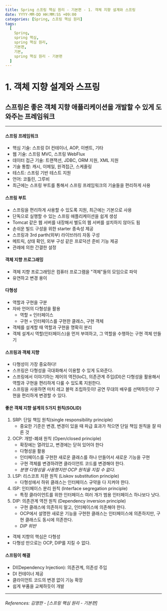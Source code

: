 ```yaml
---
title: Spring 스프링 핵심 원리 - 기본편 - 1. 객체 지향 설계와 스프링
date: YYYY-MM-DD HH:MM:SS +09:00
categories: [Spring, 스프링 핵심 원리]
tags:
  [
    Spring,
    spring 핵심,
    spring 핵심 원리,
    기본편,
    기본,
    spring 핵심 원리 - 기본편
  ]
---
```


#  1. 객체 지향 설계와 스프링
##  스프링은 좋은 객체 지향 애플리케이션을 개발할 수 있게 도와주는 프레임워크

----

#### 스프링 프레임워크
* 핵심 기술: 스프링 DI 컨테이너, AOP, 이벤트, 기타
* 웹 기술: 스프링 MVC, 스프링 WebFlux
* 데이터 접근 기술: 트랜잭션, JDBC, ORM 지원, XML 지원
* 기술 통합: 캐시, 이메일, 원격접근, 스케줄링
* 테스트: 스프링 기반 테스트 지원
* 언어: 코틀린, 그루비
* 최근에는 스프링 부트를 통해서 스프링 프레임워크의 기술들을 편리하게 사용

#### 스프링 부트
* 스프링을 편리하게 사용할 수 있도록 지원, 최근에는 기본으로 사용
* 단독으로 실행할 수 있는 스프링 애플리케이션을 쉽게 생성
* Tomcat 같은 웹 서버를 내장해서 별도의 웹 서버를 설치하지 않아도 됨
* 손쉬운 빌드 구성을 위한 starter 종속성 제공
* 스프링과 3rd parth(외부) 라이브러리 자동 구성
* 메트릭, 상태 확인, 외부 구성 같은 프로덕션 준비 기능 제공
* 관례에 의한 간결한 설정

#### 객체 지향 프로그래밍
* 객체 지향 프로그래밍은 컴퓨터 프로그램을 "객체"들의 모임으로 파악
* 유연하고 변경 용이
#### 다형성
* 역할과 구현을 구분
* 자바 언어의 다형성을 활용
  * 역할 = 인터페이스
  * 구현 = 인터페이스를 구현한 클래스, 구현 객체
* 객체를 설계할 때 역할과 구현을 명확히 분리
* 객체 설계시 역할(인터페이스)을 먼저 부여하고, 그 역할을 수행하는 구현 객체 만들기

#### 스프링과 객체 지향
* 다형성이 가장 중요하다!
* 스프링은 다형성을 극대화해서 이용할 수 있게 도와준다.
* 스프링에서 이야기하는 제어의 역전(IoC), 의존관계 주입(DI)은 다형성을 활용해서 역할과 구현을 편리하게 다룰 수 있도록 지원한다.
* 스프링을 사용하면 마치 레고 블럭 조립하듯이! 공연 무대의 배우를 선택하듯이! 구현을 편리하게 변경할 수 있다.

#### 좋은 객체 지향 설계의 5가지 원칙(SOLID)
1. SRP: 단일 책임 원칙(single responsibility principle)
   * 중요한 기준은 변경, 변경이 있을 때 파급 효과가 적으면 단일 책임 원칙을 잘 따른 것
2. OCP: 개방-폐쇄 원칙 (Open/closed principle)
   * 확장에는 열려있고, 변경에는 닫혀 있어야 한다
   * 다형성을 활용
   * 인터페이스를 구현한 새로운 클래스를 하나 만들어서 새로운 기능을 구현
   * 구현 객체를 변경하려면 클라이언트 코드를 변경해야 한다.
   * *분명 다형성을 사용했지만 OCP 원칙을 지킬 수 없다.*
3. LSP: 리스코프 치환 원칙 (Liskov substitution principle)
   * 다형성에서 하위 클래스는 인터페이스 규약을 다 지켜야 한다.
4. ISP: 인터페이스 분리 원칙 (Interface segregation principle)
   * 특정 클라이언트를 위한 인터페이스 여러 개가 범용 인터페이스 하나보다 낫다.
5. DIP: 의존관계 역전 원칙 (Dependency inversion principle)
   * 구현 클래스에 의존하지 말고, 인터페이스에 의존해야 한다.
   * OCP에서 설명한 새로운 기능을 구현한 클래스는 인터페이스에 의존하지만, 구현 클래스도 동시에 의존한다.
   * *DIP 위반*

* 객체 지향의 핵심은 다형성
* 다형성 만으로는 OCP, DIP를 지킬 수 없다.

#### 스프링이 해결
* DI(Dependency Injection): 의존관계, 의존성 주입
* DI 컨테이너 제공
* 클라이언트 코드의 변경 없이 기능 확장
* 쉽게 부품을 교체하듯이 개발

----  

###### References: 김영한 - [스프링 핵심 원리 - 기본편]
